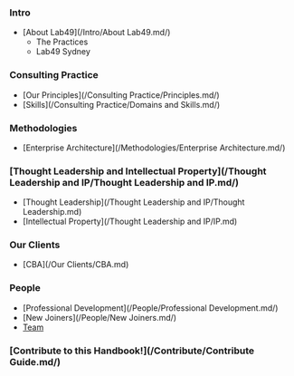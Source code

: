 ### Intro
* [About Lab49](/Intro/About Lab49.md/)
  * The Practices
  * Lab49 Sydney
 
### Consulting Practice
* [Our Principles](/Consulting Practice/Principles.md/)
* [Skills](/Consulting Practice/Domains and Skills.md/)
 
### Methodologies
* [Enterprise Architecture](/Methodologies/Enterprise Architecture.md/)

### [Thought Leadership and Intellectual Property](/Thought Leadership and IP/Thought Leadership and IP.md/)
* [Thought Leadership](/Thought Leadership and IP/Thought Leadership.md)
* [Intellectual Property](/Thought Leadership and IP/IP.md)

### Our Clients
* [CBA](/Our Clients/CBA.md)

### People
* [Professional Development](/People/Professional Development.md/)
* [New Joiners](/People/New Joiners.md/)
* [Team](/People/Team.md/)

### [Contribute to this Handbook!](/Contribute/Contribute Guide.md/)
